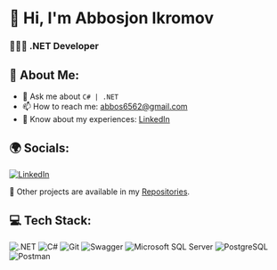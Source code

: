 # 👋 Hi, I'm Abbosjon Ikromov

### 👨🏻‍💻 .NET Developer

## 💫 About Me:
- 💬 Ask me about `C# | .NET`
- 📫 How to reach me: [abbos6562@gmail.com](mailto:abbos6562@gmail.com)
- 🔗 Know about my experiences: [LinkedIn](https://www.linkedin.com/in/abbosjon-ikromov-354636264/)

## 🌍 Socials:
[![LinkedIn](https://img.shields.io/badge/LinkedIn-Profile-blue)](https://www.linkedin.com/in/abbosjon-ikromov-354636264/)


📌 Other projects are available in my [Repositories](https://github.com/AbbosjonIkromov?tab=repositories).


## 💻 Tech Stack:
![.NET](https://img.shields.io/badge/.NET-512BD4?style=for-the-badge&logo=dotnet&logoColor=white)
![C#](https://img.shields.io/badge/C%23-239120?style=for-the-badge&logo=c-sharp&logoColor=white)
![Git](https://img.shields.io/badge/GIT-F05032?style=for-the-badge&logo=git&logoColor=white)
![Swagger](https://img.shields.io/badge/Swagger-85EA2D?style=for-the-badge&logo=swagger&logoColor=white)
![Microsoft SQL Server](https://img.shields.io/badge/SQL%20Server-CC2927?style=for-the-badge&logo=microsoft%20sql%20server&logoColor=white)
![PostgreSQL](https://img.shields.io/badge/PostgreSQL-336791?style=for-the-badge&logo=postgresql&logoColor=white)
![Postman](https://img.shields.io/badge/Postman-FF6C37?style=for-the-badge&logo=postman&logoColor=white)

